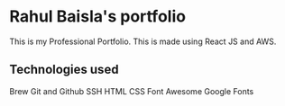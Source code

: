 # Rahul Baisla's portfolio

This is my Professional Portfolio. This is made using React JS and AWS.

## Technologies used
Brew
Git and Github
SSH
HTML
CSS
Font Awesome
Google Fonts
